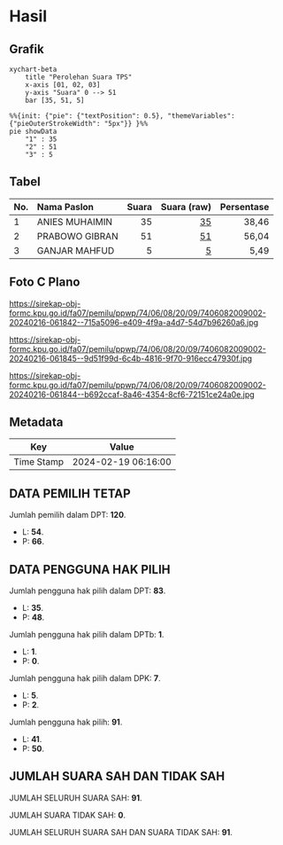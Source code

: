 # Hasil

## Grafik

```mermaid
xychart-beta
    title "Perolehan Suara TPS"
    x-axis [01, 02, 03]
    y-axis "Suara" 0 --> 51
    bar [35, 51, 5]
```

```mermaid
%%{init: {"pie": {"textPosition": 0.5}, "themeVariables": {"pieOuterStrokeWidth": "5px"}} }%%
pie showData
    "1" : 35
    "2" : 51
    "3" : 5
```

## Tabel

| No. | Nama Paslon    | Suara | Suara (raw) | Persentase |
|:--- |:-------------- | -----:| -----------:| ----------:|
| 1   | ANIES MUHAIMIN | 35    | [35][p-1]   | 38,46      |
| 2   | PRABOWO GIBRAN | 51    | [51][p-2]   | 56,04      |
| 3   | GANJAR MAHFUD  | 5     | [5][p-3]    | 5,49       |


[p-1]: https://github.com/gigit-pemilu/pemilu-2024-74-sulawesi-tenggara/blob/main/pilpres/hitung-suara/sub/74-sulawesi-tenggara/sub/06-bombana/sub/08-mata-oleo/sub/2009-batusampe-indah/sub/002-tps/sub/paslon-1.txt
[p-2]: https://github.com/gigit-pemilu/pemilu-2024-74-sulawesi-tenggara/blob/main/pilpres/hitung-suara/sub/74-sulawesi-tenggara/sub/06-bombana/sub/08-mata-oleo/sub/2009-batusampe-indah/sub/002-tps/sub/paslon-2.txt
[p-3]: https://github.com/gigit-pemilu/pemilu-2024-74-sulawesi-tenggara/blob/main/pilpres/hitung-suara/sub/74-sulawesi-tenggara/sub/06-bombana/sub/08-mata-oleo/sub/2009-batusampe-indah/sub/002-tps/sub/paslon-3.txt

## Foto C Plano

https://sirekap-obj-formc.kpu.go.id/fa07/pemilu/ppwp/74/06/08/20/09/7406082009002-20240216-061842--715a5096-e409-4f9a-a4d7-54d7b96260a6.jpg

https://sirekap-obj-formc.kpu.go.id/fa07/pemilu/ppwp/74/06/08/20/09/7406082009002-20240216-061845--9d51f99d-6c4b-4816-9f70-916ecc47930f.jpg

https://sirekap-obj-formc.kpu.go.id/fa07/pemilu/ppwp/74/06/08/20/09/7406082009002-20240216-061844--b692ccaf-8a46-4354-8cf6-72151ce24a0e.jpg


## Metadata

| Key        | Value               |
| ---------- | ------------------- |
| Time Stamp | 2024-02-19 06:16:00 |


## DATA PEMILIH TETAP

Jumlah pemilih dalam DPT: **120**.
 * L: **54**.
 * P: **66**.

## DATA PENGGUNA HAK PILIH

Jumlah pengguna hak pilih dalam DPT: **83**.
 * L: **35**.
 * P: **48**.

Jumlah pengguna hak pilih dalam DPTb: **1**.
 * L: **1**.
 * P: **0**.

Jumlah pengguna hak pilih dalam DPK: **7**.
 * L: **5**.
 * P: **2**.

Jumlah pengguna hak pilih: **91**.
 * L: **41**.
 * P: **50**.

## JUMLAH SUARA SAH DAN TIDAK SAH

JUMLAH SELURUH SUARA SAH: **91**.

JUMLAH SUARA TIDAK SAH: **0**.

JUMLAH SELURUH SUARA SAH DAN SUARA TIDAK SAH: **91**.


